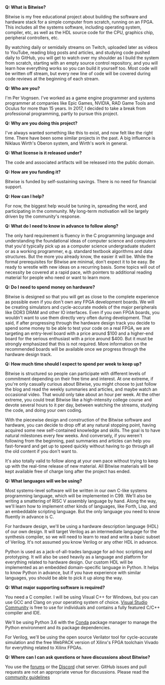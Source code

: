 **Q: What is Bitwise?**

Bitwise is my free educational project about building the software and hardware
stack for a simple computer from scratch, running on an FPGA. This includes all the
systems software, including operating system, compiler, etc, as well as the
HDL source code for the CPU, graphics chip, peripheral controllers, etc.

By watching daily or semidaily streams on Twitch, uploaded later as videos to YouTube,
reading blog posts and articles, and studying code pushed daily to GitHub, you will get
to watch over my shoulder as I build the system from scratch, starting with an empty
source control repository, and you will learn how everything works so you can build it
yourself too. Most code will be written off stream, but every new line of code will
be covered during code reviews at the beginning of each stream.

**Q: Who are you?**

I'm Per Vognsen. I've worked as a game engine programmer and systems programmer
at companies like Epic Games, NVIDIA, RAD Game Tools and Oculus for more than
15 years. In 2017, I decided to take a break from professional programming, partly
to pursue this project.

**Q: Why are you doing this project?**

I've always wanted something like this to exist, and now felt like the right time.
There have been some similar projects in the past. A big influence is Niklaus Wirth's
Oberon system, and Wirth's work in general.

**Q: What license is it released under?**

The code and associated artifacts will be released into the public domain.

**Q: How are you funding it?**

Bitwise is funded by self-sustaining savings. There is no need for financial support.

**Q: How can I help?**

For now, the biggest help would be tuning in, spreading the word, and participating
in the community. My long-term motivation will be largely driven by the community's
response.

**Q: What do I need to know in advance to follow along?**

The only hard requirement is fluency in the C programming language and understanding
the foundational ideas of computer science and computers that you'd typically pick up
as a computer science undergraduate student or as a working programmer, e.g. standard
textbook algorithms and data structures. But the more you already know, the easier it
will be. While the formal prerequisites for Bitwise are minimal, don't expect it to be
easy. Be ready to wrestle with new ideas on a recurring basis. Some topics will
out of necessity be covered at a rapid pace, with pointers to additional reading material
for people who need or want to learn more.

**Q: Do I need to spend money on hardware?**

Bitwise is designed so that you will get as close to the complete experience as possible even if
you don't own any FPGA development boards. We will be creating simulators and cycle-accurate
models of the major peripherals like DDR3 DRAM and other IO interfaces. Even if you own
FPGA boards, you wouldn't want to use them directly very often during development. That said,
if after progressing through the hardware design track you decide to spend some money to
be able to test your code on a real FPGA, we are targeting an entry-level board with a price
around $100 and a higher-end board for the serious enthusiast with a price around $400. But
it must be strongly emphasized that this is not required. More information on the recommended
boards will be available once we progress through the hardware design track.

**Q: How much time should I expect to spend per week to keep up?**

Bitwise is structured so people can participate with different levels of commitment depending
on their free time and interest. At one extreme, if you're only casually curious about Bitwise,
you might choose to just follow the blog and read the weekly summaries and articles, and maybe
watch an occasional video. That would only take about an hour per week. At the other extreme,
you could treat Bitwise like a high-intensity college course and devote several hours to it
per day, between watching the streams, studying the code, and doing your own coding. 

With the piecewise design and construction of the Bitwise software and hardware, you can decide
to drop off at any natural stopping point, having acquired some new self-contained knowledge and
skills. The goal is to have natural milestones every few weeks. And conversely, if you weren't
following from the beginning, past summaries and articles can help you fast-forward and get up
to speed quickly without having to go through all the old content if you don't want to.

It's also totally valid to follow along at your own pace without trying to keep up with the
real-time release of new material. All Bitwise materials will be kept available free of charge
long after the project has ended.

**Q: What languages will we be using?**

Most systems-level software will be written in our own C-like systems programming language, which
will be implemented in C99. We'll also be writing a smattering of RISC V assembly language by hand.
Along the way, we'll learn how to implement other kinds of languages, like Forth, Lisp, and an
embeddable scripting language. But the only language you need to know fluently in advance is C.

For hardware design, we'll be using a hardware description language (HDL) of our own design. It will
target Verilog as an intermediate language for the synthesis compiler, so we will need to learn to
read and write a basic subset of Verilog. It's not assumed you know Verilog or any other HDL in advance.

Python is used as a jack-of-all-trades language for ad-hoc scripting and prototyping. It will also be
used heavily as a language and platform for everything related to hardware design. Our custom HDL
will be implemented as an embedded domain-specific language in Python. It helps to know Python in
advance, but if you have experience with similar languages, you should be able to pick it up along the way.

**Q: What major supporting software is required?**

You need a C compiler. I will be using Visual C++ for Windows, but you can use GCC and Clang on
your operating system of choice. [Visual Studio Community](https://www.visualstudio.com/downloads/)
is free to use for individuals and contains a fully featured C/C++ compiler and IDE.

We'll be using Python 3.6 with the [Conda](https://conda.io/miniconda.html) package manager
to manage the Python environment and its package dependencies.

For Verilog, we'll be using the open source Verilator tool for cycle-accurate simulation and the free
WebPACK version of Xilinx's FPGA toolchain Vivado for everything related to Xilinx FPGAs.

**Q: Where can I can ask questions or have discussions about Bitwise?**

You use the [forums](https://bitwise.handmade.network/forums) or the [Discord](https://discord.gg/7TSA6ZF)
chat server. GitHub issues and pull requests are not an appropriate venue for discussions. Please read the
[community guidelines](GUIDELINES.md) 

